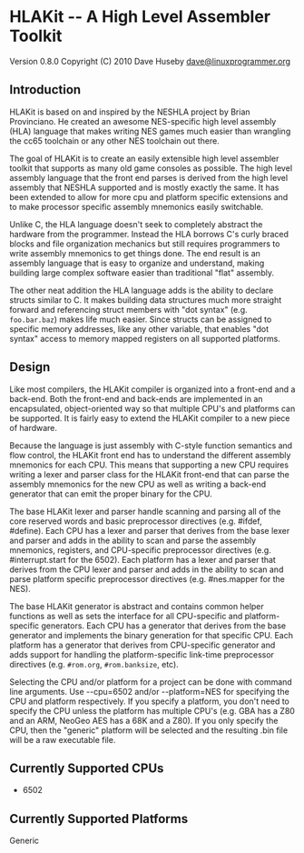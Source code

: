HLAKit -- A High Level Assembler Toolkit
========================================

Version 0.8.0
Copyright (C) 2010 Dave Huseby <dave@linuxprogrammer.org>

Introduction
------------

HLAKit is based on and inspired by the NESHLA project by Brian Provinciano.  He
created an awesome NES-specific high level assembly (HLA) language that makes
writing NES games much easier than wrangling the cc65 toolchain or any other
NES toolchain out there.

The goal of HLAKit is to create an easily extensible high level assembler
toolkit that supports as many old game consoles as possible.  The high level 
assembly language that the front end parses is derived from the high level 
assembly that NESHLA supported and is mostly exactly the same.  It has been
extended to allow for more cpu and platform specific extensions and to
make processor specific assembly mnemonics easily switchable.

Unlike C, the HLA language doesn't seek to completely abstract the hardware
from the programmer.  Instead the HLA borrows C's curly braced blocks and file
organization mechanics but still requires programmers to write assembly
mnemonics to get things done.  The end result is an assembly language that is
easy to organize and understand, making building large complex software easier
than traditional "flat" assembly.

The other neat addition the HLA language adds is the ability to declare structs
similar to C.  It makes building data structures much more straight forward and
referencing struct members with "dot syntax" (e.g. `foo.bar.baz`) makes life
much easier.  Since structs can be assigned to specific memory addresses,
like any other variable, that enables "dot syntax" access to memory mapped
registers on all supported platforms.

Design
------

Like most compilers, the HLAKit compiler is organized into a front-end and a
back-end.  Both the front-end and back-ends are implemented in an encapsulated,
object-oriented way so that multiple CPU's and platforms can be supported.  It
is fairly easy to extend the HLAKit compiler to a new piece of hardware.

Because the language is just assembly with C-style function semantics and 
flow control, the HLAKit front end has to understand the different assembly
mnemonics for each CPU.  This means that supporting a new CPU requires writing
a lexer and parser class for the HLAKit front-end that can parse the assembly 
mnemonics for the new CPU as well as writing a back-end generator that can emit 
the proper binary for the CPU.

The base HLAKit lexer and parser handle scanning and parsing all of the
core reserved words and basic preprocessor directives (e.g. #ifdef, #define).
Each CPU has a lexer and parser that derives from the base lexer and parser and
adds in the ability to scan and parse the assembly mnemonics, registers, and
CPU-specific preprocessor directives (e.g. #interrupt.start for the 6502). Each
platform has a lexer and parser that derives from the CPU lexer and parser and
adds in the ability to scan and parse platform specific preprocessor directives
(e.g. #nes.mapper for the NES).

The base HLAKit generator is abstract and contains common helper functions as
well as sets the interface for all CPU-specific and platform-specific
generators.  Each CPU has a generator that derives from the base generator and
implements the binary generation for that specific CPU.  Each platform has a 
generator that derives from CPU-specific generator and adds support for handling
the platform-specific link-time preprocessor directives (e.g. `#rom.org`, 
`#rom.banksize`, etc).

Selecting the CPU and/or platform for a project can be done with command line 
arguments.  Use --cpu=6502 and/or --platform=NES for specifying the CPU and 
platform respectively.  If you specify a platform, you don't need to specify
the CPU unless the platform has multiple CPU's (e.g. GBA has a Z80 and an ARM,
NeoGeo AES has a 68K and a Z80).  If you only specify the CPU, then the
"generic" platform will be selected and the resulting .bin file will be a raw
executable file.

Currently Supported CPUs
------------------------

* 6502

Currently Supported Platforms
-----------------------------

Generic
